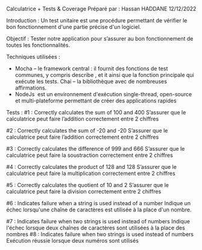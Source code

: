Calculatrice + Tests & Coverage
Préparé par : Hassan HADDANE
12/12/2022

Introduction :
Un test unitaire est une procédure permettant de vérifier le bon fonctionnement d'une partie précise d'un logiciel.

Objectif :
Tester notre application pour s’assurer au bon fonctionnement de toutes les fonctionnalités.

Techniques utilisées :
- Mocha – le framework central : il fournit des fonctions de test communes, y compris describe , et it ainsi que la fonction principale qui exécute les tests. Chai – la bibliothèque avec de nombreuses affirmations.
- NodeJs  est un environnement d'exécution single-thread, open-source et multi-plateforme permettant de créer des applications rapides

Tests :
#1 : Correctly calculates the sum of 100 and 400
S’assurer que le calculatrice peut faire l’addition correctement entre 2 chiffres

#2 : Correctly calculates the sum of -20 and -20
S’assurer que le calculatrice peut faire l’addition correctement entre 2 chiffres

#3 : Correctly calculates the difference of 999 and 666
S’assurer que le calculatrice peut faire la soustraction correctement entre 2 chiffres

#4 : Correctly calculates the product of 128 and 128
S’assurer que le calculatrice peut faire la multiplication correctement entre 2 chiffres

#5 : Correctly calculates the quotient of 10 and 2
S’assurer que le calculatrice peut faire la division correctement entre 2 chiffres

#6 : Indicates failure when a string is used instead of a number
Indique un échec lorsqu'une chaîne de caractères est utilisée à la place d'un nombre.

#7 : Indicates failure when two strings is used instead of numbers
Indique l'échec lorsque deux chaînes de caractères sont utilisées à la place des nombres
#8 : Indicates failure when two strings is used instead of numbers
Exécution réussie lorsque deux numéros sont utilisés



